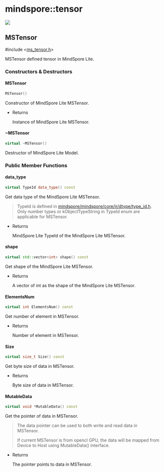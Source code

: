 # mindspore::tensor

<a href="https://gitee.com/mindspore/docs/blob/master/docs/api_cpp/source_en/tensor.md" target="_blank"><img src="https://gitee.com/mindspore/docs/raw/master/resource/_static/logo_source.png"></a>

## MSTensor

\#include &lt;[ms_tensor.h](https://gitee.com/mindspore/mindspore/blob/master/mindspore/lite/include/ms_tensor.h)&gt;

MSTensor defined tensor in MindSpore Lite.

### Constructors & Destructors

#### MSTensor

```cpp
MSTensor()
```

Constructor of MindSpore Lite MSTensor.

- Returns

    Instance of MindSpore Lite MSTensor.

#### ~MSTensor

```cpp
virtual ~MSTensor()
```

Destructor of MindSpore Lite Model.

### Public Member Functions

#### data_type

```cpp
virtual TypeId data_type() const
```

Get data type of the MindSpore Lite MSTensor.

> TypeId is defined in [mindspore/mindspore/core/ir/dtype/type_id.h](https://gitee.com/mindspore/mindspore/blob/master/mindspore/core/ir/dtype/type_id.h). Only number types or kObjectTypeString in TypeId enum are applicable for MSTensor.

- Returns

    MindSpore Lite TypeId of the MindSpore Lite MSTensor.

#### shape

```cpp
virtual std::vector<int> shape() const
```

Get shape of the MindSpore Lite MSTensor.

- Returns

    A vector of int as the shape of the MindSpore Lite MSTensor.

#### ElementsNum

```cpp
virtual int ElementsNum() const
```

Get number of element in MSTensor.

- Returns

    Number of element in MSTensor.

#### Size

```cpp
virtual size_t Size() const
```

Get byte size of data in MSTensor.

- Returns

    Byte size of data in MSTensor.

#### MutableData

```cpp
virtual void *MutableData() const
```

Get the pointer of data in MSTensor.

> The data pointer can be used to both write and read data in MSTensor.
>
> If current MSTensor is from opencl GPU, the data will be mapped from Device to Host using MutableData() interface.

- Returns

    The pointer points to data in MSTensor.
